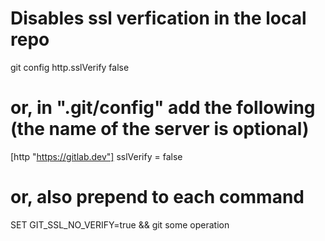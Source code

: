 # Disables ssl verfication in the local repo
git config http.sslVerify false
# or, in ".git/config" add the following (the name of the server is optional)
[http "https://gitlab.dev"]
        sslVerify = false
# or, also prepend to each command
SET GIT_SSL_NO_VERIFY=true && git some operation
